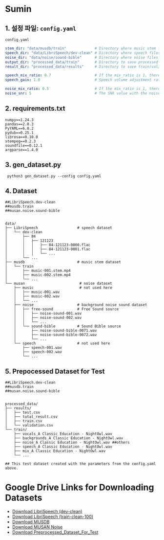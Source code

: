 # Sumin 

## 1. 설정 파일: `config.yaml`

`config.yaml`

```yaml
stem_dir: "data/musdb/train"             # Directory where music stem files are stored
speech_dir: "data/LibriSpeech/dev-clean" # Directory where speech files are stored
noise_dir: "data/noise/sound-bible"      # Directory where noise files are stored
output_dir: "processed_data/train"       # Directory to save processed files
result_dir: "processed_data/results"     # Directory to save train/val/test splits

speech_mix_ratio: 0.7                    # If the mix_ratio is 1, there are no intervals between speech segments(connected continuously)
speech_gain: 1.0                         # Speech volume adjustment ratio (1.0 means no change)

noise_mix_ratio: 0.5                     # If the mix_ratio is 1, there are no intervals between speech segments(connected continuously)
noise_snr: 5                             # The SNR value with the noise signal (unit: dB)
```
## 2. requirements.txt

```
numpy==1.24.3
pandas==2.0.3
PyYAML==6.0.2
pydub==0.25.1
librosa==0.10.0
stempeg==0.2.3
soundfile==0.12.1
argparse==1.4.0
```
## 3. gen_dataset.py

```
 python3 gen_dataset.py --config config.yaml
```

## 4. Dataset

```
##LibriSpeech.dev-clean
##musdb.train
##musan.noise.sound-bible


data/
├── LibriSpeech                  # speech dataset
│   └── dev-clean
│       ├── 84
│       │   ├── 121123
│       │   │   ├── 84-121123-0000.flac
│       │   │   ├── 84-121123-0001.flac
│       │   │   └── ...
│       └── ...
├── musdb                        # music stem dataset
│   └── train
│       ├── music-001.stem.mp4
│       ├── music-002.stem.mp4
│       └── ...
└── musan                         # noise dataset
    ├── music                     # not used here
    │   ├── music-001.wav
    │   ├── music-002.wav
    │   └── ...
    ├── noise                    # background noise sound dataset
    │   ├── free-sound           # Free Sound source
    │   │   ├── noise-sound-001.wav
    │   │   ├── noise-sound-002.wav
    │   │   └── ...
    │   └── sound-bible          # Sound Bible source
    │       ├── noise-sound-bible-0071.wav
    │       ├── noise-sound-bible-0072.wav
    │       └── ...
    └── speech                   # not used here
        ├── speech-001.wav
        ├── speech-002.wav
        └── ...
```

## 5. Prepocessed Dataset for Test

```
##LibriSpeech.dev-clean
##musdb.train
##musan.noise.sound-bible


processed_data/
├── results/
│   ├── test.csv
│   ├── total_result.csv
│   ├── train.csv
│   └── validation.csv
└── train/
    ├── vocals_A Classic Education - NightOwl.wav
    ├── backgrounds_A Classic Education - NightOwl.wav
    ├── noise_A Classic Education - NightOwl.wav ##others
    ├── speech_A Classic Education - NightOwl.wav
    ├── mix_A Classic Education - NightOwl.wav
    └── ...

## This test dataset created with the parameters from the config.yaml above.

```

# Google Drive Links for Downloading Datasets

- [Download LibriSpeech (dev-clean)](https://drive.google.com/file/d/1pbecU-SD_o2lyCMafsSM4SFQ9lWkfHzB/view?usp=drive_link)
- [Download LibriSpeech (train-clean-100)](https://drive.google.com/file/d/1HBw50T374ECaWX6XYTY7S1g4SpDj_U91/view?usp=drive_link)
- [Download MUSDB](https://drive.google.com/file/d/15QMdtI17JFjKzPLIVEMZDBJMJef7PJsx/view?usp=drive_link)
- [Download MUSAN Noise](https://drive.google.com/file/d/1r-rqnSzligtNrYloBX4hCl7lkCR12ZQ1/view?usp=sharing)
- [Download Preprocessed_Dataset_For_Test](https://drive.google.com/file/d/1jnVaSDRp6R_Oq238djobyieSFayTcNBs/view?usp=drive_link)




